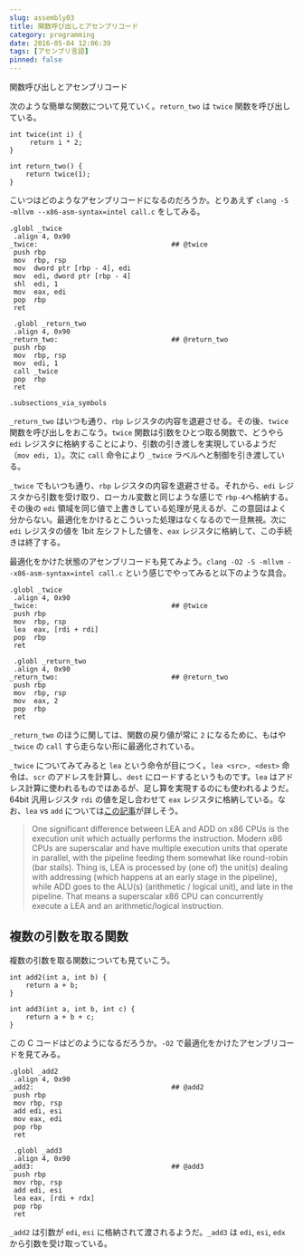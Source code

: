 ```yaml
---
slug: assembly03
title: 関数呼び出しとアセンブリコード
category: programming
date: 2016-05-04 12:06:39
tags: [アセンブリ言語]
pinned: false
---
```


関数呼び出しとアセンブリコード

次のような簡単な関数について見ていく。`return_two` は `twice` 関数を呼び出している。

```
int twice(int i) {
     return i * 2;
}

int return_two() {
    return twice(1);
}
```

こいつはどのようなアセンブリコードになるのだろうか。とりあえず `clang -S -mllvm --x86-asm-syntax=intel call.c` をしてみる。

```
.globl _twice
 .align 4, 0x90
_twice:                                 ## @twice
 push rbp
 mov  rbp, rsp
 mov  dword ptr [rbp - 4], edi
 mov  edi, dword ptr [rbp - 4]
 shl  edi, 1
 mov  eax, edi
 pop  rbp
 ret

 .globl _return_two
 .align 4, 0x90
_return_two:                            ## @return_two
 push rbp
 mov  rbp, rsp
 mov  edi, 1
 call _twice
 pop  rbp
 ret

.subsections_via_symbols
```

`_return_two` はいつも通り、`rbp` レジスタの内容を退避させる。その後、`twice` 関数を呼び出しをおこなう。`twice` 関数は引数をひとつ取る関数で、どうやら `edi` レジスタに格納することにより、引数の引き渡しを実現しているようだ（`mov edi, 1`）。次に `call` 命令により `_twice` ラベルへと制御を引き渡している。

`_twice` でもいつも通り、`rbp` レジスタの内容を退避させる。それから、`edi` レジスタから引数を受け取り、ローカル変数と同じような感じで `rbp-4`へ格納する。その後の `edi` 領域を同じ値で上書きしている処理が見えるが、この意図はよく分からない。最適化をかけるとこういった処理はなくなるので一旦無視。次に `edi` レジスタの値を 1bit 左シフトした値を、`eax` レジスタに格納して、この手続きは終了する。

最適化をかけた状態のアセンブリコードも見てみよう。`clang -O2 -S -mllvm --x86-asm-syntax=intel call.c` という感じでやってみると以下のような具合。

```
.globl _twice
 .align 4, 0x90
_twice:                                 ## @twice
 push rbp
 mov  rbp, rsp
 lea  eax, [rdi + rdi]
 pop  rbp
 ret

 .globl _return_two
 .align 4, 0x90
_return_two:                            ## @return_two
 push rbp
 mov  rbp, rsp
 mov  eax, 2
 pop  rbp
 ret
```

`_return_two` のほうに関しては、関数の戻り値が常に `2` になるために、もはや `_twice` の `call` すら走らない形に最適化されている。

`_twice` についてみてみると `lea` という命令が目につく。`lea <src>, <dest>` 命令は、`scr` のアドレスを計算し、`dest` にロードするというものです。`lea` はアドレス計算に使われるものではあるが、足し算を実現するのにも使われるようだ。64bit 汎用レジスタ `rdi` の値を足し合わせて `eax` レジスタに格納している。なお、`lea` vs `add` については[この記事](http://stackoverflow.com/questions/6323027/lea-or-add-instruction)が詳しそう。

> One significant difference between LEA and ADD on x86 CPUs is the execution unit which actually performs the instruction. Modern x86 CPUs are superscalar and have multiple execution units that operate in parallel, with the pipeline feeding them somewhat like round-robin (bar stalls). Thing is, LEA is processed by (one of) the unit(s) dealing with addressing (which happens at an early stage in the pipeline), while ADD goes to the ALU(s) (arithmetic / logical unit), and late in the pipeline. That means a superscalar x86 CPU can concurrently execute a LEA and an arithmetic/logical instruction.

## 複数の引数を取る関数

複数の引数を取る関数についても見ていこう。

```
int add2(int a, int b) {
    return a + b;
}

int add3(int a, int b, int c) {
    return a + b + c;
}
```

この C コードはどのようになるだろうか。`-O2` で最適化をかけたアセンブリコードを見てみる。

```
.globl _add2
 .align 4, 0x90
_add2:                                  ## @add2
 push rbp
 mov rbp, rsp
 add edi, esi
 mov eax, edi
 pop rbp
 ret

 .globl _add3
 .align 4, 0x90
_add3:                                  ## @add3
 push rbp
 mov rbp, rsp
 add edi, esi
 lea eax, [rdi + rdx]
 pop rbp
 ret
```

`_add2` は引数が `edi`, `esi` に格納されて渡されるようだ。`_add3` は `edi`, `esi`, `edx` から引数を受け取っている。
